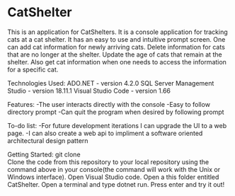 # CatShelter

This is an application for CatShelters. It is a console application for tracking cats at a cat shelter. 
It has an easy to use and intuitive prompt screen. One can add cat information for newly arriving cats.
Delete information for cats that are no longer at the shelter. Update the age of cats that remain at the 
shelter. Also get cat information when one needs to access the information for a specific cat. 

Technologies Used:
ADO.NET - version 4.2.0
SQL Server Management Studio - version 18.11.1
Visual Studio Code - version 1.66


Features:
-The user interacts directly with the console
-Easy to follow directory prompt
-Can quit the program when desired by following prompt

To-do list:
-For future development iterations I can upgrade the UI to a web page. 
-I can also create a web api to impliment a software oriented architectural design pattern

Getting Started:
git clone  
Clone the code from this repository to your local repository using the command above in 
your console(the command will work with the Unix or Windows interface). Open Visual Studio 
code. Open a this folder entitled CatShelter. Open a terminal and type dotnet run. 
Press enter and try it out!

